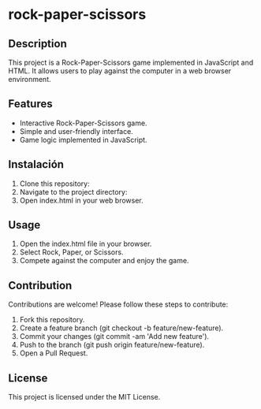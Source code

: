 # rock-paper-scissors

## Description

This project is a Rock-Paper-Scissors game implemented in JavaScript and HTML. It allows users to play against the computer in a web browser environment.

## Features

- Interactive Rock-Paper-Scissors game.
- Simple and user-friendly interface.
- Game logic implemented in JavaScript.

## Instalación

1. Clone this repository:
2. Navigate to the project directory:
3. Open index.html in your web browser.

## Usage

1. Open the index.html file in your browser.
2. Select Rock, Paper, or Scissors.
3. Compete against the computer and enjoy the game.

## Contribution

Contributions are welcome! Please follow these steps to contribute:

1. Fork this repository.
2. Create a feature branch (git checkout -b feature/new-feature).
3. Commit your changes (git commit -am 'Add new feature').
4. Push to the branch (git push origin feature/new-feature).
5. Open a Pull Request.

## License

This project is licensed under the MIT License.
